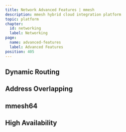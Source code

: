 ```yaml
---
title: Network Advanced Features | mmesh
description: mmesh hybrid cloud integration platform
topic: platform
chapter:
  id: networking
  label: Networking
page:
  name: advanced-features
  label: Advanced Features
position: 405
---
```


## Dynamic Routing

## Address Overlapping

## mmesh64

## High Availability
